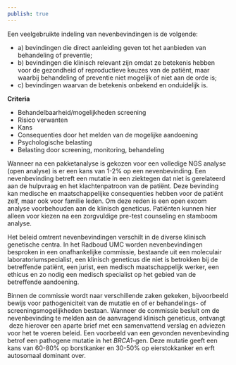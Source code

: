 ```yaml
---
publish: true
---
```

Een veelgebruikte indeling van nevenbevindingen is de volgende:
-	a) bevindingen die direct aanleiding geven tot het aanbieden van behandeling of preventie;
-	b) bevindingen die klinisch relevant zijn omdat ze betekenis hebben voor de gezondheid of reproductieve keuzes van de patiënt, maar waarbij behandeling of preventie niet mogelijk of niet aan de orde is;
-	c) bevindingen waarvan de betekenis onbekend en onduidelijk is.

**Criteria**
- Behandelbaarheid/mogelijkheden screening
- Risico verwanten
- Kans
- Consequenties door het melden van de mogelijke aandoening
- Psychologische belasting
- Belasting door screening, monitoring, behandeling

Wanneer na een pakketanalyse is gekozen voor een volledige NGS analyse (open analyse) is er een kans van 1-2% op een nevenbevinding. Een nevenbevinding betreft een mutatie in een ziektegen dat niet is gerelateerd aan de hulpvraag en het klachtenpatroon van de patiënt. Deze bevinding kan medische en maatschappelijke consequenties hebben voor de patiënt zelf, maar ook voor familie leden. Om deze reden is een open exoom analyse voorbehouden aan de klinisch geneticus. Patiënten kunnen hier alleen voor kiezen na een zorgvuldige pre-test counseling en stamboom analyse.

Het beleid omtrent nevenbevindingen verschilt in de diverse klinisch genetische centra. In het Radboud UMC worden nevenbevindingen besproken in een onafhankelijke commissie, bestaande uit een moleculair laboratoriumspecialist, een klinisch geneticus die niet is betrokken bij de betreffende patiënt, een jurist, een medisch maatschappelijk werker, een ethicus en zo nodig een medisch specialist op het gebied van de betreffende aandoening.

Binnen de commissie wordt naar verschillende zaken gekeken, bijvoorbeeld bewijs voor pathogeniciteit van de mutatie en of er behandelings- of screeningsmogelijkheden bestaan. Wanneer de commissie besluit om de nevenbevinding te melden aan de aanvragend klinisch geneticus, ontvangt  deze hierover een aparte brief met een samenvattend verslag en adviezen voor het te voeren beleid. Een voorbeeld van een gevonden nevenbevinding betrof een pathogene mutatie in het _BRCA1_-gen. Deze mutatie geeft een kans van 60-80% op borstkanker en 30-50% op eierstokkanker en erft autosomaal dominant over.



